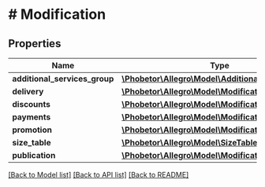 # # Modification

## Properties

Name | Type | Description | Notes
------------ | ------------- | ------------- | -------------
**additional_services_group** | [**\Phobetor\Allegro\Model\AdditionalServicesGroup**](AdditionalServicesGroup.md) |  | [optional]
**delivery** | [**\Phobetor\Allegro\Model\ModificationDelivery**](ModificationDelivery.md) |  | [optional]
**discounts** | [**\Phobetor\Allegro\Model\ModificationDiscounts**](ModificationDiscounts.md) |  | [optional]
**payments** | [**\Phobetor\Allegro\Model\ModificationPayments**](ModificationPayments.md) |  | [optional]
**promotion** | [**\Phobetor\Allegro\Model\ModificationPromotion**](ModificationPromotion.md) |  | [optional]
**size_table** | [**\Phobetor\Allegro\Model\SizeTable**](SizeTable.md) |  | [optional]
**publication** | [**\Phobetor\Allegro\Model\ModificationPublication**](ModificationPublication.md) |  | [optional]

[[Back to Model list]](../../README.md#models) [[Back to API list]](../../README.md#endpoints) [[Back to README]](../../README.md)
